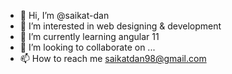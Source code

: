 - 👋 Hi, I’m @saikat-dan
- 👀 I’m interested in web designing & development
- 🌱 I’m currently learning angular 11
- 💞️ I’m looking to collaborate on ...
- 📫 How to reach me saikatdan98@gmail.com

<!---
saikat-dan/saikat-dan is a ✨ special ✨ repository because its `README.md` (this file) appears on your GitHub profile.
You can click the Preview link to take a look at your changes.
--->
